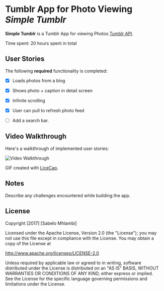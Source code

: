 # Tumblr App for Photo Viewing *Simple Tumblr*

**Simple Tumblr** is a Tumblr App for viewing Photos [Tumblr API](https://www.tumblr.com/docs/en/api/v2).

Time spent: 20 hours spent in total

## User Stories

The following **required** functionality is completed:

- [X] Loads photos from a blog
- [X] Shows photo + caption in detail screen
- [X] Infinite scrolling
- [X] User can pull to refresh photo feed
- [ ] Add a search bar.


## Video Walkthrough

Here's a walkthrough of implemented user stories:

![Video Walkthrough](https://i.imgur.com/mhB7Pyx.gif)

GIF created with [LiceCap](http://www.cockos.com/licecap/).

## Notes

Describe any challenges encountered while building the app.

## License

Copyright [2017] [Sabelo Mhlambi]

Licensed under the Apache License, Version 2.0 (the "License");
you may not use this file except in compliance with the License.
You may obtain a copy of the License at

http://www.apache.org/licenses/LICENSE-2.0

Unless required by applicable law or agreed to in writing, software
distributed under the License is distributed on an "AS IS" BASIS,
WITHOUT WARRANTIES OR CONDITIONS OF ANY KIND, either express or implied.
See the License for the specific language governing permissions and
limitations under the License.
